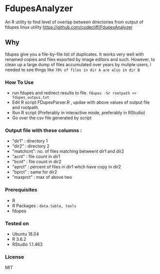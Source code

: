 # FdupesAnalyzer
An R utility to find level of overlap between directories from output of fdupes linux utility
https://github.com/codecliff/FdupesAnalyzer


## Why 
fdupes give you a file-by-file list of duplicates. It works very well with renamed copies and files exported by image editors and such. However, to clean up a large dump of files accumulated over years by muliple users, I needed to see thngs like ```70% of files in dir A are also in dir B```


### How To Use

* run fdupes and redirect results to file. 
  `fdupes -Sr rootpath >> fdupes_outpus.txt`
* Edit  R script FDupesParser.R , updae with above values of output file and rootpath. 
* Run R script (Preferably in interactive mode, preferably in  RStudio)
* Go over the csv file generated by script 

### Output file with these columns :
* "dir1"    : directory 1 
* "dir2"    : directory 2
* "matchcnt": no. of files matching betweent dir1 and dir2 
* "acnt"    : file count in dir1 
* "bcnt"    : file count in dir2 
* "aprct"   : percent of files in dir1 whch have copy in dir2
* "bprct"   : same for dir2 
* "maxprct" : max of above two 

### Prerequisites
* R 
* R Packages : `data.table, tools`
* fdupes

 

### Tested on 
* Ubuntu 18.04
* R 3.6.2
* RStudio 1.1.463


### License 
MIT 
 

